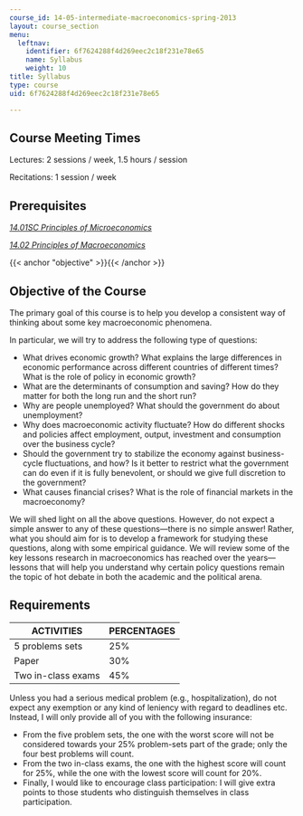 ```yaml
---
course_id: 14-05-intermediate-macroeconomics-spring-2013
layout: course_section
menu:
  leftnav:
    identifier: 6f7624288f4d269eec2c18f231e78e65
    name: Syllabus
    weight: 10
title: Syllabus
type: course
uid: 6f7624288f4d269eec2c18f231e78e65

---
```


Course Meeting Times
--------------------

Lectures: 2 sessions / week, 1.5 hours / session

Recitations: 1 session / week

Prerequisites
-------------

[_14.01SC Principles of Microeconomics_](/courses/14-01sc-principles-of-microeconomics-fall-2011/)

[_14.02 Principles of Macroeconomics_](/courses/14-02-principles-of-macroeconomics-spring-2014/)

{{< anchor "objective" >}}{{< /anchor >}}

Objective of the Course
-----------------------

The primary goal of this course is to help you develop a consistent way of thinking about some key macroeconomic phenomena.

In particular, we will try to address the following type of questions:

*   What drives economic growth? What explains the large differences in economic performance across different countries of different times? What is the role of policy in economic growth?
*   What are the determinants of consumption and saving? How do they matter for both the long run and the short run?
*   Why are people unemployed? What should the government do about unemployment?
*   Why does macroeconomic activity fluctuate? How do different shocks and policies affect employment, output, investment and consumption over the business cycle?
*   Should the government try to stabilize the economy against business-cycle fluctuations, and how? Is it better to restrict what the government can do even if it is fully benevolent, or should we give full discretion to the government?
*   What causes financial crises? What is the role of financial markets in the macroeconomy?

We will shed light on all the above questions. However, do not expect a simple answer to any of these questions—there is no simple answer! Rather, what you should aim for is to develop a framework for studying these questions, along with some empirical guidance. We will review some of the key lessons research in macroeconomics has reached over the years—lessons that will help you understand why certain policy questions remain the topic of hot debate in both the academic and the political arena.

Requirements
------------

| ACTIVITIES | PERCENTAGES |
| --- | --- |
| 5 problems sets | 25% |
| Paper | 30% |
| Two in-class exams | 45% 

Unless you had a serious medical problem (e.g., hospitalization), do not expect any exemption or any kind of leniency with regard to deadlines etc. Instead, I will only provide all of you with the following insurance:

*   From the five problem sets, the one with the worst score will not be considered towards your 25% problem-sets part of the grade; only the four best problems will count.
*   From the two in-class exams, the one with the highest score will count for 25%, while the one with the lowest score will count for 20%.
*   Finally, I would like to encourage class participation: I will give extra points to those students who distinguish themselves in class participation.